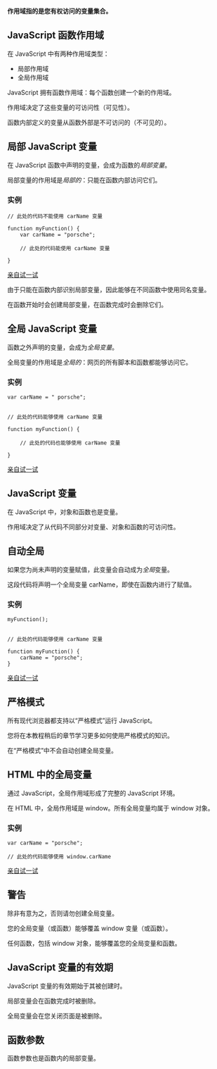 **作用域指的是您有权访问的变量集合。**

## JavaScript 函数作用域

在 JavaScript 中有两种作用域类型：

- 局部作用域
- 全局作用域

JavaScript 拥有函数作用域：每个函数创建一个新的作用域。

作用域决定了这些变量的可访问性（可见性）。

函数内部定义的变量从函数外部是不可访问的（不可见的）。

## 局部 JavaScript 变量

在 JavaScript 函数中声明的变量，会成为函数的*局部变量*。

局部变量的作用域是*局部的*：只能在函数内部访问它们。

### 实例

```
// 此处的代码不能使用 carName 变量

function myFunction() {
    var carName = "porsche";

    // 此处的代码能使用 carName 变量

}
```

[亲自试一试](https://www.w3school.com.cn/tiy/t.asp?f=js_scope_local)

由于只能在函数内部识别局部变量，因此能够在不同函数中使用同名变量。

在函数开始时会创建局部变量，在函数完成时会删除它们。

## 全局 JavaScript 变量

函数之外声明的变量，会成为*全局变量*。

全局变量的作用域是*全局的*：网页的所有脚本和函数都能够访问它。

### 实例

```
var carName = " porsche";


// 此处的代码能够使用 carName 变量

function myFunction() {

    // 此处的代码也能够使用 carName 变量

}
```

[亲自试一试](https://www.w3school.com.cn/tiy/t.asp?f=js_scope_global)

## JavaScript 变量

在 JavaScript 中，对象和函数也是变量。

作用域决定了从代码不同部分对变量、对象和函数的可访问性。

## 自动全局

如果您为尚未声明的变量赋值，此变量会自动成为*全局*变量。

这段代码将声明一个全局变量 carName，即使在函数内进行了赋值。

### 实例

```
myFunction();


// 此处的代码能够使用 carName 变量

function myFunction() {
    carName = "porsche";
}
```

[亲自试一试](https://www.w3school.com.cn/tiy/t.asp?f=js_local_global)

## 严格模式

所有现代浏览器都支持以“严格模式”运行 JavaScript。

您将在本教程稍后的章节学习更多如何使用严格模式的知识。

在“严格模式”中不会自动创建全局变量。

## HTML 中的全局变量

通过 JavaScript，全局作用域形成了完整的 JavaScript 环境。

在 HTML 中，全局作用域是 window。所有全局变量均属于 window 对象。

### 实例

```
var carName = "porsche";

// 此处的代码能够使用 window.carName
```

[亲自试一试](https://www.w3school.com.cn/tiy/t.asp?f=js_scope_window)

## 警告

除非有意为之，否则请勿创建全局变量。

您的全局变量（或函数）能够覆盖 window 变量（或函数）。

任何函数，包括 window 对象，能够覆盖您的全局变量和函数。

## JavaScript 变量的有效期

JavaScript 变量的有效期始于其被创建时。

局部变量会在函数完成时被删除。

全局变量会在您关闭页面是被删除。

## 函数参数

函数参数也是函数内的局部变量。
